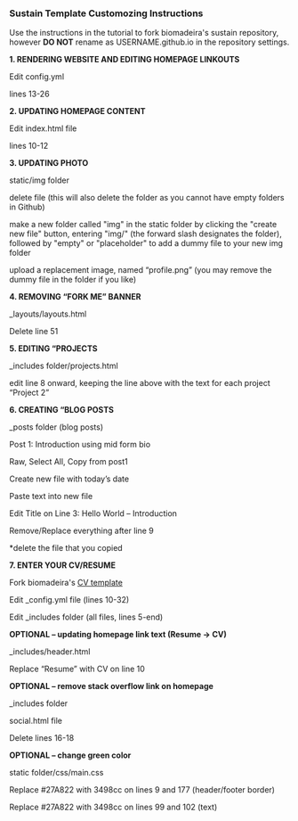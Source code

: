 ### Sustain Template Customozing Instructions 

Use the instructions in the tutorial to fork biomadeira's sustain repository, however **DO NOT** rename as USERNAME.github.io in the repository settings.

**1. RENDERING WEBSITE AND EDITING HOMEPAGE LINKOUTS**

Edit config.yml

lines 13-26

**2. UPDATING HOMEPAGE CONTENT**

Edit index.html file

lines 10-12

**3. UPDATING PHOTO**

static/img folder

delete file (this will also delete the folder as you cannot have empty folders in Github)

make a new folder called "img" in the static folder by clicking the "create new file" button, entering "img/" (the forward slash designates the folder), followed by "empty" or "placeholder" to add a dummy file to your new img folder

upload a replacement image, named “profile.png” (you may remove the dummy file in the folder if you like)

**4. REMOVING “FORK ME” BANNER**

_layouts/layouts.html

Delete line 51 

**5. EDITING “PROJECTS**

_includes folder/projects.html

edit line 8 onward, keeping the line above with the text for each project “Project 2</a></strong>”

**6. CREATING “BLOG POSTS**

_posts folder (blog posts)

Post 1: Introduction using mid form bio

Raw, Select All, Copy from post1

Create new file with today’s date

Paste text into new file

Edit Title on Line 3: Hello World – Introduction 

Remove/Replace everything after line 9

*delete the file that you copied

**7. ENTER YOUR CV/RESUME**


Fork biomadeira's [CV template](https://biomadeira.github.io/vitae/) 

Edit _config.yml file (lines 10-32)

Edit _includes folder (all files, lines 5-end)

**OPTIONAL – updating homepage link text (Resume -> CV)** 

_includes/header.html

Replace “Resume” with CV on line 10

**OPTIONAL – remove stack overflow link on homepage**

_includes folder

social.html file

Delete lines 16-18

**OPTIONAL – change green color**

static folder/css/main.css

Replace #27A822 with 3498cc on lines 9 and 177 (header/footer border)

Replace #27A822 with 3498cc on lines 99 and 102 (text)
